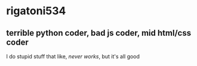 # rigatoni534
## terrible python coder, bad js coder, mid html/css coder
I do stupid stuff that like, _never works_, but it's all good

<!--
special page
-->
